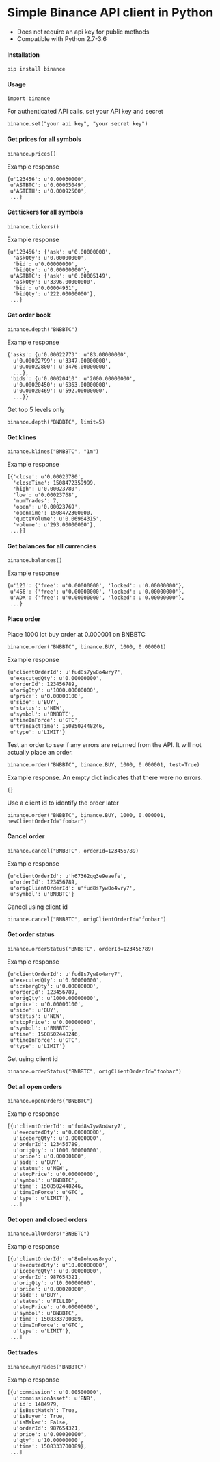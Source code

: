 # Simple Binance API client in Python

- Does not require an api key for public methods
- Compatible with Python 2.7-3.6

#### Installation
```
pip install binance
```

#### Usage
```
import binance
```

For authenticated API calls, set your API key and secret
```
binance.set("your api key", "your secret key")
```

#### Get prices for all symbols
```
binance.prices()
```
Example response
```
{u'123456': u'0.00030000',
 u'ASTBTC': u'0.00005049',
 u'ASTETH': u'0.00092500',
 ...}
```

#### Get tickers for all symbols
```
binance.tickers()
```
Example response
```
{u'123456': {'ask': u'0.00000000',
  'askQty': u'0.00000000',
  'bid': u'0.00000000',
  'bidQty': u'0.00000000'},
 u'ASTBTC': {'ask': u'0.00005149',
  'askQty': u'3396.00000000',
  'bid': u'0.00004951',
  'bidQty': u'222.00000000'},
 ...}
```

#### Get order book
```
binance.depth("BNBBTC")
```
Example response
```
{'asks': {u'0.00022773': u'83.00000000',
  u'0.00022799': u'3347.00000000',
  u'0.00022800': u'3476.00000000',
  ...},
 'bids': {u'0.00020410': u'2000.00000000',
  u'0.00020450': u'6363.00000000',
  u'0.00020469': u'592.00000000',
  ...}}
```
Get top 5 levels only
```
binance.depth("BNBBTC", limit=5)
```

#### Get klines
```
binance.klines("BNBBTC", "1m")
```
Example response
```
[{'close': u'0.00023780',
  'closeTime': 1508472359999,
  'high': u'0.00023780',
  'low': u'0.00023768',
  'numTrades': 7,
  'open': u'0.00023769',
  'openTime': 1508472300000,
  'quoteVolume': u'0.06964315',
  'volume': u'293.00000000'},
 ...}]
```

#### Get balances for all currencies
```
binance.balances()
```
Example response
```
{u'123': {'free': u'0.00000000', 'locked': u'0.00000000'},
 u'456': {'free': u'0.00000000', 'locked': u'0.00000000'},
 u'ADX': {'free': u'0.00000000', 'locked': u'0.00000000'},
 ...}
```

#### Place order

Place 1000 lot buy order at 0.000001 on BNBBTC
```
binance.order("BNBBTC", binance.BUY, 1000, 0.000001)
```
Example response
```
{u'clientOrderId': u'fud8s7yw8o4wry7',
 u'executedQty': u'0.00000000',
 u'orderId': 123456789,
 u'origQty': u'1000.00000000',
 u'price': u'0.00000100',
 u'side': u'BUY',
 u'status': u'NEW',
 u'symbol': u'BNBBTC',
 u'timeInForce': u'GTC',
 u'transactTime': 1508502448246,
 u'type': u'LIMIT'}
```
Test an order to see if any errors are returned from the API. It will not actually place an order.
```
binance.order("BNBBTC", binance.BUY, 1000, 0.000001, test=True)
```
Example response. An empty dict indicates that there were no errors.
```
{}
```
Use a client id to identify the order later
```
binance.order("BNBBTC", binance.BUY, 1000, 0.000001, newClientOrderId="foobar")
```

#### Cancel order
```
binance.cancel("BNBBTC", orderId=123456789)
```
Example response
```
{u'clientOrderId': u'h67362qq3e9eaefe',
 u'orderId': 123456789,
 u'origClientOrderId': u'fud8s7yw8o4wry7',
 u'symbol': u'BNBBTC'}
```
Cancel using client id
```
binance.cancel("BNBBTC", origClientOrderId="foobar")
```

#### Get order status
```
binance.orderStatus("BNBBTC", orderId=123456789)
```
Example response
```
{u'clientOrderId': u'fud8s7yw8o4wry7',
 u'executedQty': u'0.00000000',
 u'icebergQty': u'0.00000000',
 u'orderId': 123456789,
 u'origQty': u'1000.00000000',
 u'price': u'0.00000100',
 u'side': u'BUY',
 u'status': u'NEW',
 u'stopPrice': u'0.00000000',
 u'symbol': u'BNBBTC',
 u'time': 1508502448246,
 u'timeInForce': u'GTC',
 u'type': u'LIMIT'}
```
Get using client id
```
binance.orderStatus("BNBBTC", origClientOrderId="foobar")
```

#### Get all open orders
```
binance.openOrders("BNBBTC")
```
Example response
```
[{u'clientOrderId': u'fud8s7yw8o4wry7',
  u'executedQty': u'0.00000000',
  u'icebergQty': u'0.00000000',
  u'orderId': 123456789,
  u'origQty': u'1000.00000000',
  u'price': u'0.00000100',
  u'side': u'BUY',
  u'status': u'NEW',
  u'stopPrice': u'0.00000000',
  u'symbol': u'BNBBTC',
  u'time': 1508502448246,
  u'timeInForce': u'GTC',
  u'type': u'LIMIT'},
 ...]
```

#### Get open and closed orders
```
binance.allOrders("BNBBTC")
```
Example response
```
[{u'clientOrderId': u'8u9ohoes8ryo',
  u'executedQty': u'10.00000000',
  u'icebergQty': u'0.00000000',
  u'orderId': 987654321,
  u'origQty': u'10.00000000',
  u'price': u'0.00020000',
  u'side': u'BUY',
  u'status': u'FILLED',
  u'stopPrice': u'0.00000000',
  u'symbol': u'BNBBTC',
  u'time': 1508333700089,
  u'timeInForce': u'GTC',
  u'type': u'LIMIT'},
 ...]
```

#### Get trades
```
binance.myTrades("BNBBTC")
```
Example response
```
[{u'commission': u'0.00500000',
  u'commissionAsset': u'BNB',
  u'id': 1484979,
  u'isBestMatch': True,
  u'isBuyer': True,
  u'isMaker': False,
  u'orderId': 987654321,
  u'price': u'0.00020000',
  u'qty': u'10.00000000',
  u'time': 1508333700089},
 ...]
```
